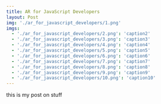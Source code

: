 ```yaml
---
title: AR for JavaScript Developers
layout: Post
img: './ar_for_javascript_developers/1.png'
imgs:
  - './ar_for_javascript_developers/2.png': 'caption2'
  - './ar_for_javascript_developers/3.png': 'caption3'
  - './ar_for_javascript_developers/4.png': 'caption4'
  - './ar_for_javascript_developers/5.png': 'caption5'
  - './ar_for_javascript_developers/6.png': 'caption6'
  - './ar_for_javascript_developers/7.png': 'caption7'
  - './ar_for_javascript_developers/8.png': 'caption8'
  - './ar_for_javascript_developers/9.png': 'caption9'
  - './ar_for_javascript_developers/10.png': 'caption10'
---
```


this is my post on stuff
<!--
![hello image](./ar_for_javascript_developers/1.png)
-->